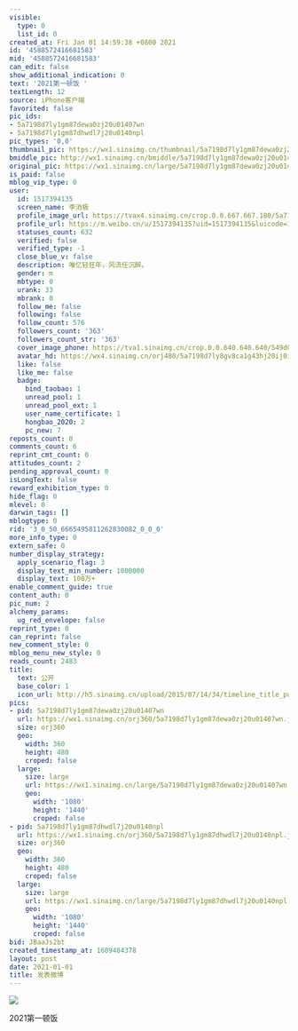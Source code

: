 ```yaml
---
visible:
  type: 0
  list_id: 0
created_at: Fri Jan 01 14:59:38 +0800 2021
id: '4588572416681583'
mid: '4588572416681583'
can_edit: false
show_additional_indication: 0
text: '2021第一顿饭 '
textLength: 12
source: iPhone客户端
favorited: false
pic_ids:
- 5a7198d7ly1gm87dewa0zj20u01407wn
- 5a7198d7ly1gm87dhwdl7j20u0140npl
pic_types: '0,0'
thumbnail_pic: https://wx1.sinaimg.cn/thumbnail/5a7198d7ly1gm87dewa0zj20u01407wn.jpg
bmiddle_pic: http://wx1.sinaimg.cn/bmiddle/5a7198d7ly1gm87dewa0zj20u01407wn.jpg
original_pic: https://wx1.sinaimg.cn/large/5a7198d7ly1gm87dewa0zj20u01407wn.jpg
is_paid: false
mblog_vip_type: 0
user:
  id: 1517394135
  screen_name: 李消极
  profile_image_url: https://tvax4.sinaimg.cn/crop.0.0.667.667.180/5a7198d7ly8gv8ca1g43hj20ij0ijgly.jpg?KID=imgbed,tva&Expires=1647260069&ssig=aqQ6bvMbuF
  profile_url: https://m.weibo.cn/u/1517394135?uid=1517394135&luicode=10000011&lfid=2304131517394135_-_WEIBO_SECOND_PROFILE_WEIBO
  statuses_count: 632
  verified: false
  verified_type: -1
  close_blue_v: false
  description: 唯忆轻狂年，风流任沉醉。
  gender: m
  mbtype: 0
  urank: 33
  mbrank: 0
  follow_me: false
  following: false
  follow_count: 576
  followers_count: '363'
  followers_count_str: '363'
  cover_image_phone: https://tva1.sinaimg.cn/crop.0.0.640.640.640/549d0121tw1egm1kjly3jj20hs0hsq4f.jpg
  avatar_hd: https://wx4.sinaimg.cn/orj480/5a7198d7ly8gv8ca1g43hj20ij0ijgly.jpg
  like: false
  like_me: false
  badge:
    bind_taobao: 1
    unread_pool: 1
    unread_pool_ext: 1
    user_name_certificate: 1
    hongbao_2020: 2
    pc_new: 7
reposts_count: 0
comments_count: 6
reprint_cmt_count: 0
attitudes_count: 2
pending_approval_count: 0
isLongText: false
reward_exhibition_type: 0
hide_flag: 0
mlevel: 0
darwin_tags: []
mblogtype: 0
rid: '3_0_50_6665495811262830082_0_0_0'
more_info_type: 0
extern_safe: 0
number_display_strategy:
  apply_scenario_flag: 3
  display_text_min_number: 1000000
  display_text: 100万+
enable_comment_guide: true
content_auth: 0
pic_num: 2
alchemy_params:
  ug_red_envelope: false
reprint_type: 0
can_reprint: false
new_comment_style: 0
mblog_menu_new_style: 0
reads_count: 2483
title:
  text: 公开
  base_color: 1
  icon_url: http://h5.sinaimg.cn/upload/2015/07/14/34/timeline_title_public_default.png
pics:
- pid: 5a7198d7ly1gm87dewa0zj20u01407wn
  url: https://wx1.sinaimg.cn/orj360/5a7198d7ly1gm87dewa0zj20u01407wn.jpg
  size: orj360
  geo:
    width: 360
    height: 480
    croped: false
  large:
    size: large
    url: https://wx1.sinaimg.cn/large/5a7198d7ly1gm87dewa0zj20u01407wn.jpg
    geo:
      width: '1080'
      height: '1440'
      croped: false
- pid: 5a7198d7ly1gm87dhwdl7j20u0140npl
  url: https://wx1.sinaimg.cn/orj360/5a7198d7ly1gm87dhwdl7j20u0140npl.jpg
  size: orj360
  geo:
    width: 360
    height: 480
    croped: false
  large:
    size: large
    url: https://wx1.sinaimg.cn/large/5a7198d7ly1gm87dhwdl7j20u0140npl.jpg
    geo:
      width: '1080'
      height: '1440'
      croped: false
bid: JBaaJs2bt
created_timestamp_at: 1609484378
layout: post
date: 2021-01-01
title: 发表微博
---
```


![](https://wx1.sinaimg.cn/large/5a7198d7ly1gm87dewa0zj20u01407wn.jpg)

2021第一顿饭 

